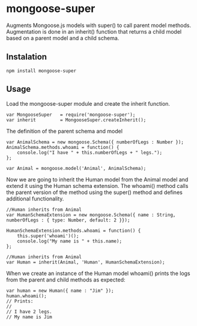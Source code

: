 # mongoose-super
Augments Mongoose.js models with super() to call parent model methods. Augmentation is done in an inherit() function that returns a child model based on a parent model and a child schema.

## Instalation

    npm install mongoose-super
    
## Usage

Load the mongoose-super module and create the inherit function.

    var MongooseSuper   = require('mongoose-super');
    var inherit         = MongooseSuper.createInherit();

The definition of the parent schema and model

    var AnimalSchema = new mongoose.Schema({ numberOfLegs : Number });
    AnimalSchema.methods.whoami = function() {
        console.log("I have " + this.numberOfLegs + " legs.");
    };

    var Animal = mongoose.model('Animal', AnimalSchema);

Now we are going to inherit the Human model from the Animal model and extend it using the Human schema extension. 
The whoami() method calls the parent version of the method using the super() method and defines additional functionality.

    //Human inherits from Animal
    var HumanSchemaExtension = new mongoose.Schema({ name : String,  numberOfLegs : { type: Number, default: 2 }});
    
    HumanSchemaExtension.methods.whoami = function() {
        this.super('whoami')();
        console.log("My name is " + this.name);
    };

    //Human inherits from Animal
    var Human = inherit(Animal, 'Human', HumanSchemaExtension);

When we create an instance of the Human model whoami() prints the logs from the parent and child methods as expected:

    var human = new Human({ name : "Jim" });
    human.whoami();
    // Prints:
    //
    // I have 2 legs.
    // My name is Jim

